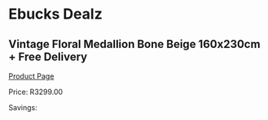 
# Ebucks Dealz
## Vintage Floral Medallion Bone Beige 160x230cm + Free Delivery
[Product Page](https://www.ebucks.com/web/shop/productSelected.do?prodId=1210581405&catId=1209942441)

Price: R3299.00

Savings: 


	